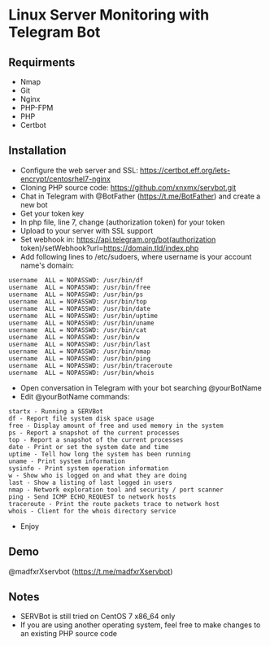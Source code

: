 # Linux Server Monitoring with Telegram Bot

## Requirments
- Nmap
- Git
- Nginx
- PHP-FPM
- PHP
- Certbot

## Installation
- Configure the web server and SSL: https://certbot.eff.org/lets-encrypt/centosrhel7-nginx
- Cloning PHP source code: https://github.com/xnxmx/servbot.git
- Chat in Telegram with @BotFather (https://t.me/BotFather) and create a new bot
- Get your token key
- In php file, line 7, change (authorization token) for your token
- Upload to your server with SSL support
- Set webhook in: https://api.telegram.org/bot(authorization token)/setWebhook?url=https://domain.tld/index.php
- Add following lines to /etc/sudoers, where username is your account name's domain:

```
username  ALL = NOPASSWD: /usr/bin/df
username  ALL = NOPASSWD: /usr/bin/free
username  ALL = NOPASSWD: /usr/bin/ps
username  ALL = NOPASSWD: /usr/bin/top
username  ALL = NOPASSWD: /usr/bin/date
username  ALL = NOPASSWD: /usr/bin/uptime
username  ALL = NOPASSWD: /usr/bin/uname
username  ALL = NOPASSWD: /usr/bin/cat
username  ALL = NOPASSWD: /usr/bin/w
username  ALL = NOPASSWD: /usr/bin/last
username  ALL = NOPASSWD: /usr/bin/nmap
username  ALL = NOPASSWD: /usr/bin/ping
username  ALL = NOPASSWD: /usr/bin/traceroute
username  ALL = NOPASSWD: /usr/bin/whois
```

- Open conversation in Telegram with your bot searching @yourBotName
- Edit @yourBotName commands:

```
startx - Running a SERVBot
df - Report file system disk space usage
free - Display amount of free and used memory in the system
ps - Report a snapshot of the current processes
top - Report a snapshot of the current processes
date - Print or set the system date and time
uptime - Tell how long the system has been running
uname - Print system information
sysinfo - Print system operation information
w - Show who is logged on and what they are doing
last - Show a listing of last logged in users
nmap - Network exploration tool and security / port scanner
ping - Send ICMP ECHO_REQUEST to network hosts
traceroute - Print the route packets trace to network host
whois - Client for the whois directory service
```

- Enjoy

## Demo
@madfxrXservbot (https://t.me/madfxrXservbot)

## Notes
- SERVBot is still tried on CentOS 7 x86_64 only
- If you are using another operating system, feel free to make changes to an existing PHP source code
